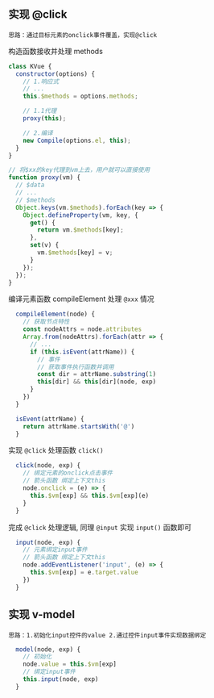 ## 实现 @click

```
思路：通过目标元素的onclick事件覆盖，实现@click
```

构造函数接收并处理 methods

```js
class KVue {
  constructor(options) {
    // 1.响应式
    // ...
    this.$methods = options.methods;

    // 1.1代理
    proxy(this);

    // 2.编译
    new Compile(options.el, this);
  }
}
```

```js
// 将$xx的key代理到vm上去，用户就可以直接使用
function proxy(vm) {
  // $data
  // ...
  // $methods
  Object.keys(vm.$methods).forEach(key => {
    Object.defineProperty(vm, key, {
      get() {
        return vm.$methods[key];
      },
      set(v) {
        vm.$methods[key] = v;
      }
    });
  });
}
```

编译元素函数 compileElement 处理 `@xxx` 情况

```js
  compileElement(node) {
    // 获取节点特性
    const nodeAttrs = node.attributes
    Array.from(nodeAttrs).forEach(attr => {
      // ...
      if (this.isEvent(attrName)) {
        // 事件
        // 获取事件执行函数并调用
        const dir = attrName.substring(1)
        this[dir] && this[dir](node, exp)
      }
    })
  }
```

```js
  isEvent(attrName) {
    return attrName.startsWith('@')
  }
```

实现 `@click` 处理函数 `click()`

```js
  click(node, exp) {
    // 绑定元素的onclick点击事件
    // 箭头函数 绑定上下文this
    node.onclick = (e) => {
      this.$vm[exp] && this.$vm[exp](e)
    }
  }
```

完成 `@click` 处理逻辑, 同理 `@input` 实现 `input()` 函数即可

```js
  input(node, exp) {
    // 元素绑定input事件
    // 箭头函数 绑定上下文this
    node.addEventListener('input', (e) => {
      this.$vm[exp] = e.target.value
    })
  }
```

## 实现 v-model

```
思路：1.初始化input控件的value 2.通过控件input事件实现数据绑定
```

```js
  model(node, exp) {
    // 初始化
    node.value = this.$vm[exp]
    // 绑定input事件
    this.input(node, exp)
  }
```
